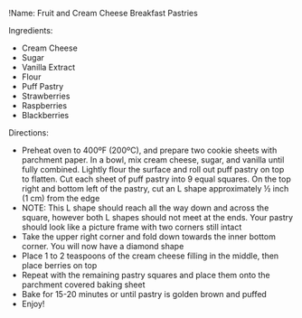 !Name: Fruit and Cream Cheese Breakfast Pastries

Ingredients:
- Cream Cheese
- Sugar
- Vanilla Extract
- Flour
- Puff Pastry
- Strawberries
- Raspberries
- Blackberries

Directions:
- Preheat oven to 400ºF (200ºC), and prepare two cookie sheets with parchment paper. In a bowl, mix cream cheese, sugar, and vanilla until fully combined. Lightly flour the surface and roll out puff pastry on top to flatten. Cut each sheet of puff pastry into 9 equal squares. On the top right and bottom left of the pastry, cut an L shape approximately ½ inch (1 cm) from the edge
- NOTE: This L shape should reach all the way down and across the square, however both L shapes should not meet at the ends. Your pastry should look like a picture frame with two corners still intact
- Take the upper right corner and fold down towards the inner bottom corner. You will now have a diamond shape
- Place 1 to 2 teaspoons of the cream cheese filling in the middle, then place berries on top
- Repeat with the remaining pastry squares and place them onto the parchment covered baking sheet
- Bake for 15-20 minutes or until pastry is golden brown and puffed
- Enjoy!
